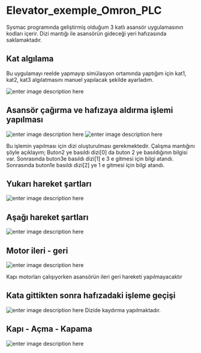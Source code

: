 ﻿# Elevator_exemple_Omron_PLC
Sysmac programında geliştirmiş olduğum 3 katlı asansör uygulamasının kodları içerir. Dizi mantığı ile asansörün gideceği yeri hafızasında saklamaktadır.

## Kat algılama

Bu uygulamayı reelde yapmayıp simülasyon ortamında yaptığım için kat1, kat2, kat3 algılatmasını manuel yapılacak şekilde ayarladım.

![enter image description here](https://github.com/hrngcmn/Elevator_exemple_Omron_PLC/blob/main/Screenshot_6.png?raw=true)

## Asansör çağırma ve hafızaya aldırma işlemi yapılması
![enter image description here](https://github.com/hrngcmn/Elevator_exemple_Omron_PLC/blob/main/hafizaya_alma_ss.png?raw=true)
![enter image description here](https://github.com/hrngcmn/Elevator_exemple_Omron_PLC/blob/main/hafizaya_alma_Devam.png?raw=true)

Bu işlemin yapılması için dizi oluşturulması gerekmektedir. Çalışma mantığını şöyle açıklayım;
Buton2 ye basıldı dizi[0] da buton 2 ye basıldığının bilgisi var.
Sonrasında buton3e basıldı dizi[1] e 3 e gitmesi için bilgi atandı. 
Sonrasında buton1e basıldı dizi[2] ye 1 e gitmesi için bilgi atandı.

## Yukarı hareket şartları
![enter image description here](https://github.com/hrngcmn/Elevator_exemple_Omron_PLC/blob/main/ileri_gitme_%C5%9Fartlari.png?raw=true)

## Aşağı hareket şartları
![enter image description here](https://github.com/hrngcmn/Elevator_exemple_Omron_PLC/blob/main/geri_gitme_%C5%9Fartlar%C4%B1.png?raw=true)

## Motor ileri - geri 
![enter image description here](https://github.com/hrngcmn/Elevator_exemple_Omron_PLC/blob/main/ileri_geri.png?raw=true)

Kapı motorları çalışıyorken asansörün ileri geri hareketi yapılmayacaktır 

## Kata gittikten sonra hafızadaki işleme geçişi

![enter image description here](https://github.com/hrngcmn/Elevator_exemple_Omron_PLC/blob/main/hafizadaki_islemi_alma.png?raw=true)
Dizide kaydırma yapılmaktadır.

## Kapı - Açma - Kapama
![enter image description here](https://github.com/hrngcmn/Elevator_exemple_Omron_PLC/blob/main/g%C3%B6rev_Atama.png?raw=true)
